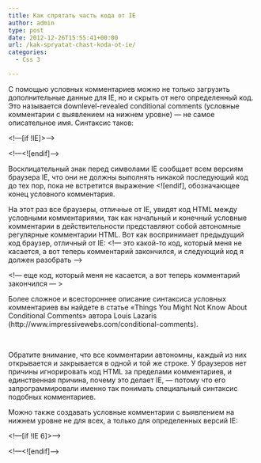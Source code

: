 ```yaml
---
title: Как спрятать часть кода от IE
author: admin
type: post
date: 2012-12-26T15:55:41+00:00
url: /kak-spryatat-chast-koda-ot-ie/
categories:
  - Css 3

---
```

С помощью условных комментариев можно не только загрузить дополнительные данные для IE, но и скрыть от него определенный код. Это называется downlevel-revealed conditional comments (условные комментарии с выявлением на нижнем уровне) — не самое описательное имя. Синтаксис таков:

<!&#8212;[if !IE]>&#8212;>

<link rel=&#187;stylesheet&#187; href=&#187;not_ie.css&#187; type=&#187;text/css&#187;>

<!&#8212;<![endif]&#8212;>

Восклицательный знак перед символами IE сообщает всем версиям браузера IE, что они не должны выполнять никакой последующий код до тех пор, пока не встретится выражение <![endif], обозначающее конец условного комментария.

На этот раз все браузеры, отличные от IE, увидят код HTML между условными комментариями, так как начальный и конечный условные комментарии в действительности представляют собой автономные регулярные комментарии HTML. Вот как воспринимает предыдущий код браузер, отличный от IE: <!&#8212; это какой-то код, который меня не касается, а вот теперь комментарий закончился, и следующий код я должен разобрать &#8212;>

<link rel=&#187;stylesheet&#187; href=&#187;not_ie.css&#187; type=&#187;text/css&#187;>

<!&#8212; еще код, который меня не касается, а вот теперь комментарий закончился &#8212; >

<div>
  <p>
    Более сложное и всестороннее описание синтаксиса условных комментариев вы найдете в статье «Things You Might Not Know About Conditional Comments» автора Louis Lazaris (http://www.impressivewebs.com/conditional-comments).
  </p>
</div>

&nbsp;

Обратите внимание, что все комментарии автономны, каждый из них открывается и закрывается в одной и той же строке. У браузеров нет причины игнорировать код HTML за пределами комментариев, и единственная причина, почему это делает IE, — потому что его запрограммировали именно так понимать специальный синтаксис подобных комментариев.

Можно также создавать условные комментарии с выявлением на нижнем уровне не для всех, а только для определенных версий IE:

<!&#8212;[if !IE 6]>&#8212;>

<link rel=&#187;stylesheet&#187; href=&#187;not_ie6.css&#187; type=&#187;text/css&#187;>

<!&#8212;<![endif]&#8212;>